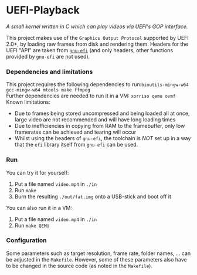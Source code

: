 # UEFI-Playback

_A small kernel written in C which can play videos via UEFI's GOP interface._  

This project makes use of the `Graphics Output Protocol` supported by UEFI 2.0+, by loading raw frames from disk and rendering them.
Headers for the UEFI "API" are taken from [`gnu-efi`](https://sourceforge.net/projects/gnu-efi/) (and only headers, other functions provided by `gnu-efi` are not used).

### Dependencies and limitations

This project requires the following dependencies to run:`binutils-mingw-w64 gcc-mingw-w64 mtools make ffmpeg`  
Further dependencies are needed to run it in a VM: `xorriso qemu ovmf`  
Known limitations:
 - Due to frames being stored uncompressed and being loaded all at once, large video are not recommended and will have long loading times
 - Due to inefficiencies in copying from RAM to the framebuffer, only low framerates can be achieved and tearing will occur
 - Whilst using the headers of `gnu-efi`, the toolchain is *NOT* set up in a way that the `efi` library itself from `gnu-efi` can be used.

### Run

You can try it for yourself:
1. Put a file named `video.mp4` in `./in`
2. Run `make`
3. Burn the resulting `./out/fat.img` onto a USB-stick and boot off it

You can also run it in a VM:
1. Put a file named `video.mp4` in `./in`
2. Run `make QEMU`

### Configuration

Some parameters such as target resolution, frame rate, folder names, ... can be adjusted in the `Makefile`.
However, some of these parameters also have to be changed in the source code (as noted in the `Makefile`).